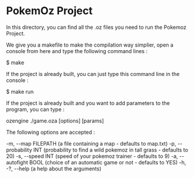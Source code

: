 # PokemOz Project

In this directory, you can find all the .oz files you need to run the
Pokemoz Project.

We give you a makefile to make the compilation way simplier, open a
console from here and type the following command lines :

$ make

If the project is already built, you can just type this command line in
the console :

$ make run

If the project is already built and you want to add parameters to the
program, you can type :

ozengine ./game.oza [options] [params]

The following options are accepted :

-m, --map FILEPATH (a file containing a map - defaults to map.txt)
-p, --probability INT (probability to find a wild pokemoz in tall grass - defaults to 20)
-s, --speed INT (speed of your pokemoz trainer - defaults to 9)
-a, --autofight BOOL (choice of an automatic game or not - defaults to YES)
-h, -?, --help (a help about the arguments)
